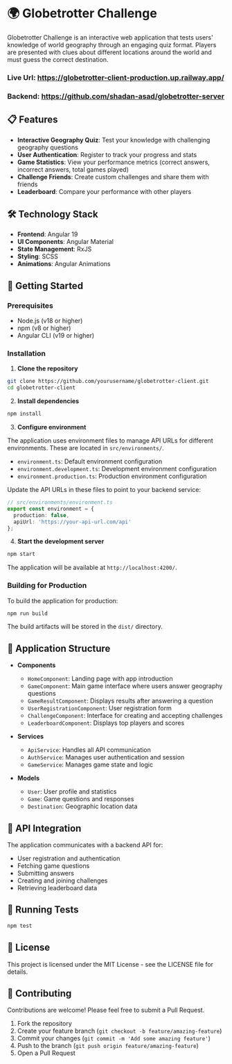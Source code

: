 # 🌍 Globetrotter Challenge

Globetrotter Challenge is an interactive web application that tests users' knowledge of world geography through an engaging quiz format. Players are presented with clues about different locations around the world and must guess the correct destination.

### Live Url: https://globetrotter-client-production.up.railway.app/
### Backend: https://github.com/shadan-asad/globetrotter-server

## 📋 Features

- **Interactive Geography Quiz**: Test your knowledge with challenging geography questions
- **User Authentication**: Register to track your progress and stats
- **Game Statistics**: View your performance metrics (correct answers, incorrect answers, total games played)
- **Challenge Friends**: Create custom challenges and share them with friends
- **Leaderboard**: Compare your performance with other players

## 🛠️ Technology Stack

- **Frontend**: Angular 19
- **UI Components**: Angular Material
- **State Management**: RxJS
- **Styling**: SCSS
- **Animations**: Angular Animations

## 🚀 Getting Started

### Prerequisites

- Node.js (v18 or higher)
- npm (v8 or higher)
- Angular CLI (v19 or higher)

### Installation

1. **Clone the repository**

```bash
git clone https://github.com/yourusername/globetrotter-client.git
cd globetrotter-client
```

2. **Install dependencies**

```bash
npm install
```

3. **Configure environment**

The application uses environment files to manage API URLs for different environments. These are located in `src/environments/`.

- `environment.ts`: Default environment configuration
- `environment.development.ts`: Development environment configuration
- `environment.production.ts`: Production environment configuration

Update the API URLs in these files to point to your backend service:

```typescript
// src/environments/environment.ts
export const environment = {
  production: false,
  apiUrl: 'https://your-api-url.com/api'
};
```

4. **Start the development server**

```bash
npm start
```

The application will be available at `http://localhost:4200/`.

### Building for Production

To build the application for production:

```bash
npm run build
```

The build artifacts will be stored in the `dist/` directory.

## 📱 Application Structure

- **Components**
  - `HomeComponent`: Landing page with app introduction
  - `GameComponent`: Main game interface where users answer geography questions
  - `GameResultComponent`: Displays results after answering a question
  - `UserRegistrationComponent`: User registration form
  - `ChallengeComponent`: Interface for creating and accepting challenges
  - `LeaderboardComponent`: Displays top players and scores

- **Services**
  - `ApiService`: Handles all API communication
  - `AuthService`: Manages user authentication and session
  - `GameService`: Manages game state and logic

- **Models**
  - `User`: User profile and statistics
  - `Game`: Game questions and responses
  - `Destination`: Geographic location data

## 🔄 API Integration

The application communicates with a backend API for:
- User registration and authentication
- Fetching game questions
- Submitting answers
- Creating and joining challenges
- Retrieving leaderboard data

## 🧪 Running Tests

```bash
npm test
```

## 📄 License

This project is licensed under the MIT License - see the LICENSE file for details.

## 👥 Contributing

Contributions are welcome! Please feel free to submit a Pull Request.

1. Fork the repository
2. Create your feature branch (`git checkout -b feature/amazing-feature`)
3. Commit your changes (`git commit -m 'Add some amazing feature'`)
4. Push to the branch (`git push origin feature/amazing-feature`)
5. Open a Pull Request
